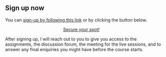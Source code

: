 ## Sign up now

You can [sign-up by following this link](https://mathspp.gumroad.com/l/intermediate-python-course?wanted=true) or by clicking the button below.

<div style="display:flex; justify-content:center;">
<a href="https://mathspp.gumroad.com/l/intermediate-python-course?wanted=true" target="_blank" class="btn" style="margin-right: 1em;">Secure your spot!</a>
</div>

After signing up, I will reach out to you to give you access to the assignments, the discussion forum, the meeting for the live sessions, and to answer any final enquiries you might have before the course starts.
